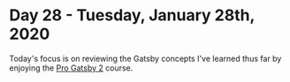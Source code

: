 # Day 28 - Tuesday, January 28th, 2020

Today's focus is on reviewing the Gatsby concepts I've learned thus far by enjoying the [Pro Gatsby 2](https://www.leveluptutorials.com/tutorials/pro-gatsby-2/pro-gatsby) course.
